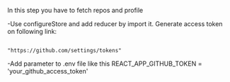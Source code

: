 In this step you have to fetch repos and profile

 -Use configureStore and add reducer by import it.
Generate access token on following link:

```text

"https://github.com/settings/tokens"

```

 -Add parameter to .env file like this REACT_APP_GITHUB_TOKEN = 'your_github_access_token'
